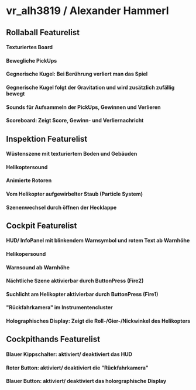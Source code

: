 # vr_alh3819 / Alexander Hammerl
## Rollaball Featurelist
#### Texturiertes Board
#### Bewegliche PickUps
#### Gegnerische Kugel: Bei Berührung verliert man das Spiel
#### Gegnerische Kugel folgt der Gravitation und wird zusätzlich zufällig bewegt
#### Sounds für Aufsammeln der PickUps, Gewinnen und Verlieren
#### Scoreboard: Zeigt Score, Gewinn- und Verliernachricht

## Inspektion Featurelist
#### Wüstenszene mit texturiertem Boden und Gebäuden
#### Helikoptersound
#### Animierte Rotoren
#### Vom Helikopter aufgewirbelter Staub (Particle System)
#### Szenenwechsel durch öffnen der Hecklappe

## Cockpit Featurelist
#### HUD/ InfoPanel mit blinkendem Warnsymbol und rotem Text ab Warnhöhe
#### Helikopersound
#### Warnsound ab Warnhöhe
#### Nächtliche Szene aktivierbar durch ButtonPress (Fire2)
#### Suchlicht am Helikopter aktivierbar durch ButtonPress (Fire1)
#### "Rückfahrkamera" im Instrumentencluster
#### Holographisches Display: Zeigt die Roll-/Gier-/Nickwinkel des Helikopters

## Cockpithands Featurelist
#### Blauer Kippschalter: aktiviert/ deaktiviert das HUD
#### Roter Button: aktiviert/ deaktiviert die "Rückfahrkamera"
#### Blauer Button: aktiviert/ deaktiviert das holorgraphische Display


